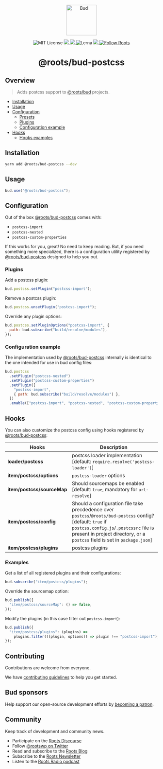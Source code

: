 <p align="center">
  <img alt="Bud" src="https://cdn.roots.io/app/uploads/logo-bud.svg" height="100">
</p>

<p align="center">
  <img alt="MIT License" src="https://img.shields.io/github/license/roots/bud?color=%23525ddc&style=flat-square">
  <a href="https://www.npmjs.com/package/@roots/bud-postcss">
    <img src="https://img.shields.io/npm/v/@roots/bud-postcss.svg?color=%23525ddc&style=flat-square" />
  </a>
  <a href="https://codeclimate.com/github/roots/bud-support/maintainability">
    <img src="https://img.shields.io/codeclimate/maintainability/roots/bud-support?color=%23525ddc&style=flat-square" />
  </a>
  <img alt="Lerna" src="https://img.shields.io/github/lerna-json/v/roots/bud?color=%23525ddc&style=flat-square">
  <a href="Typescript" src="https://github.com/roots/bud/tree/stable/typings">
    <img src="https://img.shields.io/badge/typings-%40roots%2Fbud--typings-%23525ddc" />
  </a>
  <a href="https://twitter.com/rootswp">
    <img alt="Follow Roots" src="https://img.shields.io/twitter/follow/rootswp.svg?color=%23525ddc&style=flat-square" />
  </a>
</p>

<h1 align="center">
  <strong>@roots/bud-postcss</strong>
</h1>

## Overview

> Adds postcss support to [@roots/bud](https://github.com/roots/bud/tree/stable/README.md) projects.

- [Installation](#Installation)
- [Usage](#usage)
- [Configuration](#configuration)
  - [Presets](#presets)
  - [Plugins](#plugins)
  - [Configuration example](#configuration-example)
- [Hooks](#hooks)
  - [Hooks examples](#Examples)

## Installation

```sh
yarn add @roots/bud-postcss --dev
```

## Usage

```js
bud.use("@roots/bud-postcss");
```

## Configuration

Out of the box [@roots/bud-postcss](https://github.com/roots/bud/tree/stable/packages/@roots/bud-postcss) comes with:

- `postcss-import`
- `postcss-nested`
- `postcss-custom-properties`

If this works for you, great! No need to keep reading. But, if you need something more specialized, there is a configuration utility registered by [@roots/bud-postcss](https://github.com/roots/bud/tree/stable/packages/@roots/bud-postcss) designed to help you out.

### Plugins

Add a postcss plugin:

```js
bud.postcss.setPlugin("postcss-import");
```

Remove a postcss plugin:

```js
bud.postcss.unsetPlugin("postcss-import");
```

Override any plugin options:

```js
bud.postcss.setPluginOptions("postcss-import", {
  path: bud.subscribe("build/resolve/modules"),
});
```

### Configuration example

The implementation used by [@roots/bud-postcss](https://github.com/roots/bud/tree/stable/packages/@roots/bud-postcss) internally is identical to the one intended for use in bud config files:

```js
bud.postcss
  .setPlugin("postcss-nested")
  .setPlugin("postcss-custom-properties")
  .setPlugin([
    "postcss-import",
    { path: bud.subscribe("build/resolve/modules") },
  ])
  .enable(["postcss-import", "postcss-nested", "postcss-custom-properties"]);
```

## Hooks

You can also customize the postcss config using hooks registered by [@roots/bud-postcss](https://github.com/roots/bud/tree/stable/packages/@roots/bud-postcss):

| Hooks                      | Description                                                                                                                                                                                                                        |
| -------------------------- | ---------------------------------------------------------------------------------------------------------------------------------------------------------------------------------------------------------------------------------- |
| **loader/postcss**         | postcss loader implementation [default: `require.resolve('postcss-loader')`]                                                                                                                                                       |
| **item/postcss/options**   | `postcss-loader` options                                                                                                                                                                                                           |
| **item/postcss/sourceMap** | Should sourcemaps be enabled [default: `true`, mandatory for `url-resolve`]                                                                                                                                                        |
| **item/postcss/config**    | Should a configuration file take precdedence over `postcss`/`@roots/bud-postcss` config? [default: `true` if `postcss.config.js`/`.postcssrc` file is present in project directory, or a `postcss` field is set in `package.json`] |
| **item/postcss/plugins**   | postcss plugins                                                                                                                                                                                                                    |

### Examples

Get a list of all registered plugins and their configurations:

```js
bud.subscribe("item/postcss/plugins");
```

Override the sourcemap option:

```js
bud.publish({
  "item/postcss/sourceMap": () => false,
});
```

Modify the plugins (in this case filter out `postcss-import`):

```js
bud.publish({
  "item/postcss/plugins": (plugins) =>
    plugins.filter(([plugin, options]) => plugin !== "postcss-import"),
});
```

## Contributing

Contributions are welcome from everyone.

We have [contributing guidelines](https://github.com/roots/guidelines/blob/master/CONTRIBUTING.md) to help you get started.

## Bud sponsors

Help support our open-source development efforts by [becoming a patron](https://www.patreon.com/rootsdev).

## Community

Keep track of development and community news.

- Participate on the [Roots Discourse](https://discourse.roots.io/)
- Follow [@rootswp on Twitter](https://twitter.com/rootswp)
- Read and subscribe to the [Roots Blog](https://roots.io/blog/)
- Subscribe to the [Roots Newsletter](https://roots.io/subscribe/)
- Listen to the [Roots Radio podcast](https://roots.io/podcast/)
